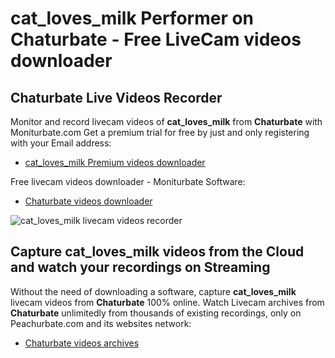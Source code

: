 # cat_loves_milk Performer on Chaturbate - Free LiveCam videos downloader

## Chaturbate Live Videos Recorder

Monitor and record livecam videos of **cat_loves_milk** from **Chaturbate** with Moniturbate.com
Get a premium trial for free by just and only registering with your Email address:
* [cat_loves_milk Premium videos downloader](https://moniturbate.com/request-demo-licence-key.html)

Free livecam videos downloader - Moniturbate Software:
* [Chaturbate videos downloader](https://moniturbate.com/moniturbate-download-software.html)

![cat_loves_milk livecam videos recorder](https://peachurnet.com/templates/moniturbate-software.png)


## Capture cat_loves_milk videos from the Cloud and watch your recordings on Streaming

Without the need of downloading a software, capture **cat_loves_milk** livecam videos from **Chaturbate** 100% online.
Watch Livecam archives from **Chaturbate** unlimitedly from thousands of existing recordings, only on Peachurbate.com and its websites network:
* [Chaturbate videos archives](https://peachurnet.com/)